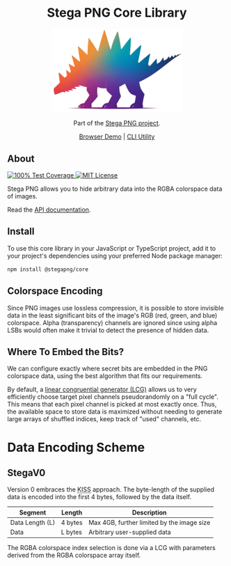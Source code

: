 <h1 align="center">Stega PNG Core Library</h1>

<p align="center">
  <a href="https://stegapng.netlify.app/">
    <img src="https://github.com/jchook/stega/blob/main/packages/web/public/stega-nobg.png?raw=true" width="300" />
  </a>
</p>

<p align="center">
  Part of the <a href="https://github.com/jchook/stega">Stega PNG project</a>.
</p>

<p align="center">
  <a href="https://stegapng.netlify.app/">Browser Demo</a> |
  <a href="https://github.com/jchook/stega/blob/main/packages/cli">CLI Utility</a>
</p>


About
-----

<p>
  <a href="https://stegapng.netlify.app/">
    <img src="https://img.shields.io/badge/test%20coverage-100%25-brightgreen" title="100% Test Coverage" />
  </a>
  <a href="https://stegapng.netlify.app/">
    <img src="https://img.shields.io/badge/license-MIT-brightgreen" title="MIT License" />
  </a>
</p>


Stega PNG allows you to hide arbitrary data into the RGBA colorspace data of images.

Read the [API documentation](./docs/README.md).


Install
-------

To use this core library in your JavaScript or TypeScript project, add it to your project's dependencies using your preferred Node package manager:

```sh
npm install @stegapng/core
```


Colorspace Encoding
-------------------

Since PNG images use lossless compression, it is possible to store invisible data in the least significant bits of the image's RGB (red, green, and blue) colorspace. Alpha (transparency) channels are ignored since using alpha LSBs would often make it trivial to detect the presence of hidden data.


Where To Embed the Bits?
------------------------

We can configure exactly where secret bits are embedded in the PNG colorspace data, using the best algorithm that fits our requirements.

By default, a [linear congruential generator (LCG)](https://en.wikipedia.org/wiki/Linear_congruential_generator) allows us to very efficiently choose target pixel channels pseudorandomly on a "full cycle". This means that each pixel channel is picked at most exactly once. Thus, the available space to store data is maximized without needing to generate large arrays of shuffled indices, keep track of "used" channels, etc.


Data Encoding Scheme
====================

StegaV0
-------

Version 0 embraces the <abbr title="Keep it simple stupid">KISS</abbr> approach. The byte-length of the supplied data is encoded into the first 4 bytes, followed by the data itself.

| Segment         | Length  | Description                                |
|-----------------|---------|--------------------------------------------|
| Data Length (L) | 4 bytes | Max 4GB, further limited by the image size |
| Data            | L bytes | Arbitrary user-supplied data               |

The RGBA colorspace index selection is done via a LCG with parameters derived from the RGBA colorspace array itself.

